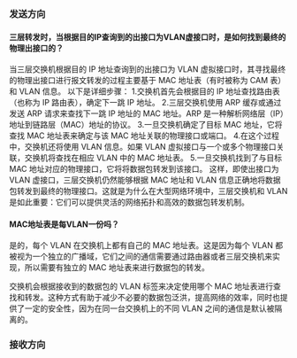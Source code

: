 ### 发送方向
#### 三层转发时，当根据目的IP查询到的出接口为VLAN虚接口时，是如何找到最终的物理出接口的？
当三层交换机根据目的 IP 地址查询到的出接口为 VLAN 虚拟接口时，其寻找最终的物理出接口进行报文转发的过程主要基于 MAC 地址表（有时被称为 CAM 表）和 VLAN 信息。
以下是详细步骤：
  1.交换机首先会根据目的 IP 地址查找路由表（也称为 IP 路由表），确定下一跳 IP 地址。
  2.三层交换机使用 ARP 缓存或通过发送 ARP 请求来查找下一跳 IP 地址的 MAC 地址。ARP 是一种解析网络层（IP）地址到链路层（MAC）地址的协议。
  3.一旦交换机确定了目标 MAC 地址，它将查找 MAC 地址表来确定与该 MAC 地址关联的物理接口或端口。
  4.在这个过程中，交换机还将使用 VLAN 信息。如果 VLAN 虚拟接口与一个或多个物理接口关联，交换机将查找在相应 VLAN 中的 MAC 地址表。
  5.一旦交换机找到了与目标 MAC 地址对应的物理接口，它将将数据包转发到该接口。
这样，即使出接口为 VLAN 虚接口，三层交换机仍然能够根据 MAC 地址和 VLAN 信息正确地将数据包转发到最终的物理接口。这就是为什么在大型网络环境中，三层交换机和 VLAN 是如此重要：它们可以提供灵活的网络拓扑和高效的数据包转发机制。

#### MAC地址表是每VLAN一份吗？
是的，每个 VLAN 在交换机上都有自己的 MAC 地址表。这是因为每个 VLAN 都被视为一个独立的广播域，它们之间的通信需要通过路由器或者三层交换机来实现，所以需要有独立的 MAC 地址表来进行数据包的转发。

交换机会根据接收到的数据包的 VLAN 标签来决定使用哪个 MAC 地址表进行查找和转发。这种方式有助于减少不必要的数据包泛洪，提高网络的效率，同时也提供了一定的安全性，因为在同一台交换机上的不同 VLAN 之间的通信是默认被隔离的。

### 接收方向
#### 
